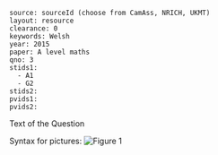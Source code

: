 ````
source: sourceId (choose from CamAss, NRICH, UKMT)
layout: resource
clearance: 0
keywords: Welsh
year: 2015
paper: A level maths
qno: 3
stids1: 
  - A1
  - G2
stids2:
pvids1:
pvids2:

````

Text of the Question

Syntax for pictures:
![Figure 1](Q1solutionfigure.png)
